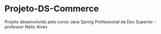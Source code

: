 # Projeto-DS-Commerce
Projeto desenvolvido pelo curso Java Spring Professional da Dev Superior - professor Nelio Alves
